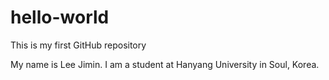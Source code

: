 # hello-world
This is my first GitHub repository

My name is Lee Jimin. I am a student at Hanyang University in Soul, Korea. 
